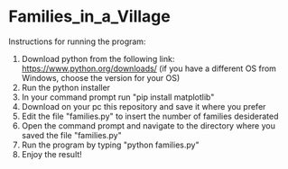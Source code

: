 # Families_in_a_Village

Instructions for running the program:
1. Download python from the following link: https://www.python.org/downloads/ (if you have a different OS from Windows, choose the version for your OS)
2. Run the python installer
3. In your command prompt run "pip install matplotlib"
4. Download on your pc this repository and save it where you prefer
5. Edit the file "families.py" to insert the number of families desiderated
6. Open the command prompt and navigate to the directory where you saved the file "families.py"
7. Run the program by typing "python families.py"
8. Enjoy the result!
